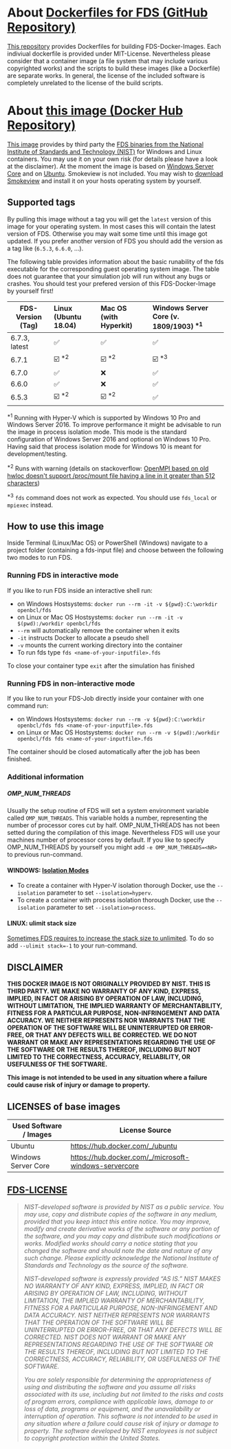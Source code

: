 # About [Dockerfiles for FDS (GitHub Repository)](https://github.com/openbcl/fds-dockerfiles)
[This repository](https://github.com/openbcl/fds-dockerfiles) provides Dockerfiles for building FDS-Docker-Images. Each indiviual dockerfile is provided under MIT-License. Nevertheless please consider that a container image (a file system that may include various copyrighted works) and the scripts to build these images (like a Dockerfile) are separate works. In general, the license of the included software is completely unrelated to the license of the build scripts.

# About [this image (Docker Hub  Repository)](https://hub.docker.com/r/openbcl/fds)
[This image](https://hub.docker.com/r/openbcl/fds) provides by third party the [FDS binaries from the National Institute of Standards and Technology (NIST)](https://pages.nist.gov/fds-smv/) for Windows and Linux containers. You may use it on your own risk (for details please have a look at the disclaimer). At the moment the image is based on [Windows Server Core](https://hub.docker.com/_/microsoft-windows-servercore) and on [Ubuntu](https://hub.docker.com/_/ubuntu). Smokeview is not included. You may wish to [download Smokeview](https://pages.nist.gov/fds-smv/downloads.html) and install it on your hosts operating system by yourself.

## Supported tags
By pulling this image without a tag you will get the `latest` version of this image for your operating system. In most cases this will contain the latest version of FDS. Otherwise you may wait some time until this image got updated. If you prefer another version of FDS you should add the version as a tag like (`6.5.3`, `6.6.0`, ...).

The following table provides information about the basic runability of the fds executable for the corresponding guest operating system image. The table does not guarantee that your simulation job will run without any bugs or crashes. You should test your prefered version of this FDS-Docker-Image by yourself first!

| FDS-Version (Tag)   | Linux (Ubuntu 18.04) | Mac OS (with Hyperkit) | Windows Server Core (v. 1809/1903) <sup>\*1</sup> |
| ------------------- | :------------------- | :--------------------- | :------------------------------------------------ |
| 6.7.3, latest       | ✅                   | ✅                    | ✅                                               |
| 6.7.1               | ☑️ <sup>\*2</sup>    | ☑️ <sup>\*2</sup>     | ☑️ <sup>\*3</sup>                                |
| 6.7.0               | ✅                   | ❌                    | ✅                                               |
| 6.6.0               | ✅                   | ❌                    | ✅                                               |
| 6.5.3               | ☑️ <sup>\*2</sup>    | ☑️ <sup>\*2</sup>     | ✅                                               |

<sup>\*1</sup> Running with Hyper-V which is supported by Windows 10 Pro and Windows Server 2016. To improve performance it might be advisable to run the image in process isolation mode. This mode is the standard configuration of Windows Server 2016 and optional on Windows 10 Pro. Having said that process isolation mode for Windows 10 is meant for development/testing.

<sup>\*2</sup> Runs with warning (details on stackoverflow: [OpenMPI based on old hwloc doesn't support /proc/mount file having a line in it greater than 512 characters](https://stackoverflow.com/questions/46138549/docker-openmpi-and-unexpected-end-of-proc-mounts-line))

<sup>\*3</sup> `fds` command does not work as expected. You should use `fds_local` or `mpiexec` instead.

## How to use this image
Inside Terminal (Linux/Mac OS) or PowerShell (Windows) navigate to a project folder (containing a fds-input file) and choose between the following two modes to run FDS.

### Running FDS in interactive mode
If you like to run FDS inside an interactive shell run:
* on Windows Hostsystems: `docker run --rm -it -v ${pwd}:C:\workdir openbcl/fds`
* on Linux or Mac OS Hostsystems: `docker run --rm -it -v $(pwd):/workdir openbcl/fds`
* `--rm` will automatically remove the container when it exits
* `-it` instructs Docker to allocate a pseudo shell
* `-v` mounts the current working directory into the container
* To run fds type `fds <name-of-your-inputfile>.fds`

To close your container type `exit` after the simulation has finished

### Running FDS in non-interactive mode
If you like to run your FDS-Job directly inside your container with one command run:
* on Windows Hostsystems: `docker run --rm -v ${pwd}:C:\workdir openbcl/fds fds <name-of-your-inputfile>.fds`
* on Linux or Mac OS Hostsystems: `docker run --rm -v $(pwd):/workdir openbcl/fds fds <name-of-your-inputfile>.fds`

The container should be closed automatically after the job has been finished.

### Additional information
##### OMP_NUM_THREADS
Usually the setup routine of FDS will set a system environment variable called `OMP_NUM_THREADS`. This variable holds a number, representing the number of processor cores cut by half. OMP_NUM_THREADS has not been setted during the compilation of this image. Nevertheless FDS will use your machines number of processor cores by default. If you like to specify OMP_NUM_THREADS by yourself you might add `-e OMP_NUM_THREADS=<NR>` to previous run-command.

#### WINDOWS: [Isolation Modes](https://docs.microsoft.com/en-us/virtualization/windowscontainers/manage-containers/hyperv-container)
* To create a container with Hyper-V isolation thorough Docker, use the `--isolation` parameter to set `--isolation=hyperv`.
* To create a container with process isolation thorough Docker, use the `--isolation` parameter to set `--isolation=process`.

#### LINUX: ulimit stack size
[Sometimes FDS requires to increase the stack size to unlimited](https://github.com/firemodels/fds/issues/6265). To do so add `--ulimit stack=-1` to your run-command.

## DISCLAIMER
**THIS DOCKER IMAGE IS NOT ORIGINALLY PROVIDED BY NIST. THIS IS THIRD PARTY. WE MAKE NO WARRANTY OF ANY KIND, EXPRESS, IMPLIED, IN FACT OR ARISING BY OPERATION OF LAW, INCLUDING, WITHOUT LIMITATION, THE IMPLIED WARRANTY OF MERCHANTABILITY, FITNESS FOR A PARTICULAR PURPOSE, NON-INFRINGEMENT AND DATA ACCURACY. WE NEITHER REPRESENTS NOR WARRANTS THAT THE OPERATION OF THE SOFTWARE WILL BE UNINTERRUPTED OR ERROR-FREE, OR THAT ANY DEFECTS WILL BE CORRECTED. WE DO NOT WARRANT OR MAKE ANY REPRESENTATIONS REGARDING THE USE OF THE SOFTWARE OR THE RESULTS THEREOF, INCLUDING BUT NOT LIMITED TO THE CORRECTNESS, ACCURACY, RELIABILITY, OR USEFULNESS OF THE SOFTWARE.**

**This image is not intended to be used in any situation where a failure could cause risk of injury or damage to property.**

## LICENSES of base images

| Used Software / Images   | License Source                                           |
| ------------------------ | -------------------------------------------------------- |
| Ubuntu                   | https://hub.docker.com/_/ubuntu                          |
| Windows Server Core      | https://hub.docker.com/_/microsoft-windows-servercore    |

## [FDS-LICENSE](https://github.com/firemodels/fds/blob/master/LICENSE.md)
<blockquote>

*NIST-developed software is provided by NIST as a public service. You may use, copy and distribute copies of the software in any medium, provided that you keep intact this entire notice. You may improve, modify and create derivative works of the software or any portion of the software, and you may copy and distribute such modifications or works. Modified works should carry a notice stating that you changed the software and should note the date and nature of any such change. Please explicitly acknowledge the National Institute of Standards and Technology as the source of the software.*

*NIST-developed software is expressly provided “AS IS.” NIST MAKES NO WARRANTY OF ANY KIND, EXPRESS, IMPLIED, IN FACT OR ARISING BY OPERATION OF LAW, INCLUDING, WITHOUT LIMITATION, THE IMPLIED WARRANTY OF MERCHANTABILITY, FITNESS FOR A PARTICULAR PURPOSE, NON-INFRINGEMENT AND DATA ACCURACY. NIST NEITHER REPRESENTS NOR WARRANTS THAT THE OPERATION OF THE SOFTWARE WILL BE UNINTERRUPTED OR ERROR-FREE, OR THAT ANY DEFECTS WILL BE CORRECTED. NIST DOES NOT WARRANT OR MAKE ANY REPRESENTATIONS REGARDING THE USE OF THE SOFTWARE OR THE RESULTS THEREOF, INCLUDING BUT NOT LIMITED TO THE CORRECTNESS, ACCURACY, RELIABILITY, OR USEFULNESS OF THE SOFTWARE.*

*You are solely responsible for determining the appropriateness of using and distributing the software and you assume all risks associated with its use, including but not limited to the risks and costs of program errors, compliance with applicable laws, damage to or loss of data, programs or equipment, and the unavailability or interruption of operation. This software is not intended to be used in any situation where a failure could cause risk of injury or damage to property. The software developed by NIST employees is not subject to copyright protection within the United States.*
</blockquote>
